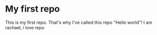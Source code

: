 # My first repo
This is my first repo. That's why I've called this repo "Hello world"!
I am rachael, i love repo
